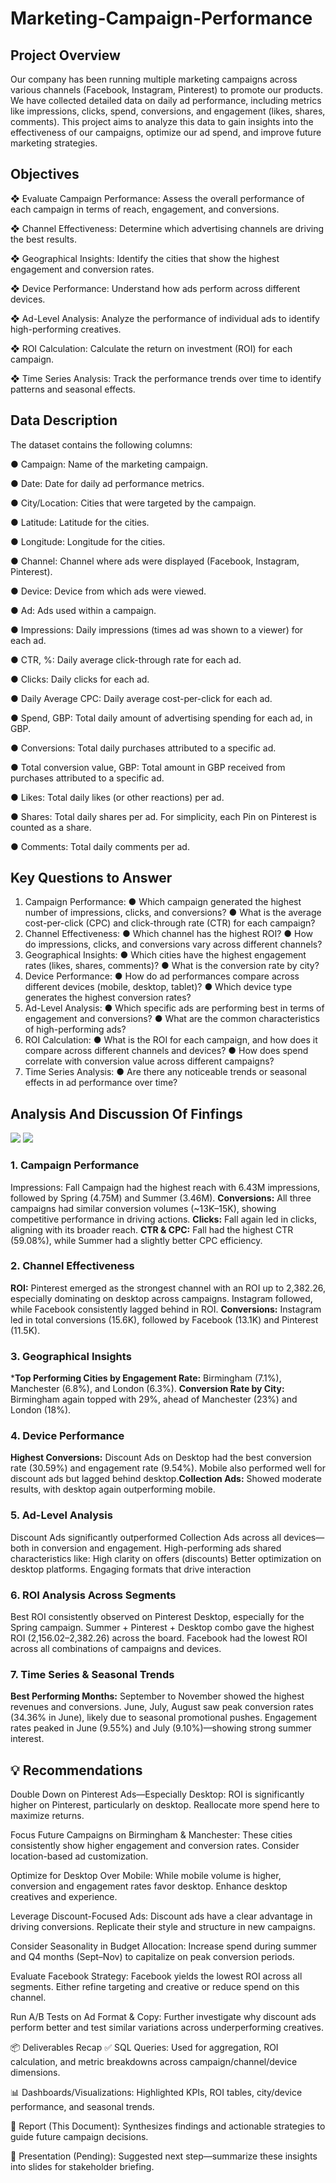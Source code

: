 # Marketing-Campaign-Performance

## Project Overview  
Our company has been running multiple marketing campaigns across various channels (Facebook, Instagram, Pinterest) to promote our products. We have collected detailed data on daily ad performance, including metrics like impressions, clicks, spend, conversions, and engagement (likes, shares, comments). This project aims to analyze this data to gain insights into the effectiveness of our campaigns, optimize our ad spend, and improve future marketing strategies.
## Objectives
❖	Evaluate Campaign Performance: Assess the overall performance of each campaign in terms of reach, engagement, and conversions.

❖	Channel Effectiveness: Determine which advertising channels are driving the best results.

❖	Geographical Insights: Identify the cities that show the highest engagement and conversion rates.

❖	Device Performance: Understand how ads perform across different devices.

❖	Ad-Level Analysis: Analyze the performance of individual ads to identify high-performing creatives.

❖	ROI Calculation: Calculate the return on investment (ROI) for each campaign.

❖	Time Series Analysis: Track the performance trends over time to identify patterns and seasonal effects.

## Data Description
The dataset contains the following columns:

●	Campaign: Name of the marketing campaign.

●	Date: Date for daily ad performance metrics.

●	City/Location: Cities that were targeted by the campaign.

●	Latitude: Latitude for the cities.

●	Longitude: Longitude for the cities.

●	Channel: Channel where ads were displayed (Facebook, Instagram, Pinterest).

●	Device: Device from which ads were viewed.

●	Ad: Ads used within a campaign.

●	Impressions: Daily impressions (times ad was shown to a viewer) for each ad.

●	CTR, %: Daily average click-through rate for each ad.

●	Clicks: Daily clicks for each ad.

●	Daily Average CPC: Daily average cost-per-click for each ad.

●	Spend, GBP: Total daily amount of advertising spending for each ad, in GBP.

●	Conversions: Total daily purchases attributed to a specific ad.

●	Total conversion value, GBP: Total amount in GBP received from purchases attributed to a specific ad.

●	Likes: Total daily likes (or other reactions) per ad.

●	Shares: Total daily shares per ad. For simplicity, each Pin on Pinterest is counted as a share.

●	Comments: Total daily comments per ad.

## Key Questions to Answer

1.	Campaign Performance:
●	Which campaign generated the highest number of impressions, clicks, and conversions?
●	What is the average cost-per-click (CPC)  and click-through rate (CTR) for each campaign?
2.	Channel Effectiveness:
●	Which channel has the highest ROI?
●	How do impressions, clicks, and conversions vary across different  channels?
3.	Geographical Insights:
●	Which cities have the highest engagement rates (likes, shares, comments)?
●	What is the conversion rate by city?
4.	Device Performance:
●	How do ad performances compare across different devices (mobile, desktop, tablet)?
●	Which device type generates the highest conversion rates?
5.	Ad-Level Analysis:
●	Which specific ads are performing best in terms of engagement and conversions?
●	What are the common characteristics of high-performing ads?
6.	ROI Calculation:
●	What is the ROI for each campaign, and how does it compare across different channels and devices?
●	How does spend correlate with conversion value across different campaigns?
7.	Time Series Analysis:
●	Are there any noticeable trends or seasonal effects in ad performance over time?

## Analysis And Discussion Of Finfings

![](1.jpg)
![](2.jpg)

### 1. Campaign Performance
Impressions: Fall Campaign had the highest reach with 6.43M impressions, followed by Spring (4.75M) and Summer (3.46M). **Conversions:** All three campaigns had similar conversion volumes (~13K–15K), showing competitive performance in driving actions. **Clicks:** Fall again led in clicks, aligning with its broader reach. **CTR & CPC:** Fall had the highest CTR (59.08%), while Summer had a slightly better CPC efficiency.

### 2. Channel Effectiveness
**ROI:** Pinterest emerged as the strongest channel with an ROI up to 2,382.26, especially dominating on desktop across campaigns. Instagram followed, while Facebook consistently lagged behind in ROI. **Conversions:** Instagram led in total conversions (15.6K), followed by Facebook (13.1K) and Pinterest (11.5K).

### 3. Geographical Insights
***Top Performing Cities by Engagement Rate:** Birmingham (7.1%), Manchester (6.8%), and London (6.3%). **Conversion Rate by City:** Birmingham again topped with 29%, ahead of Manchester (23%) and London (18%).

### 4. Device Performance
**Highest Conversions:** Discount Ads on Desktop had the best conversion rate (30.59%) and engagement rate (9.54%). Mobile also performed well for discount ads but lagged behind desktop.**Collection Ads:** Showed moderate results, with desktop again outperforming mobile.

### 5. Ad-Level Analysis
Discount Ads significantly outperformed Collection Ads across all devices—both in conversion and engagement. High-performing ads shared characteristics like: High clarity on offers (discounts) Better optimization on desktop platforms. Engaging formats that drive interaction

### 6. ROI Analysis Across Segments
Best ROI consistently observed on Pinterest Desktop, especially for the Spring campaign. Summer + Pinterest + Desktop combo gave the highest ROI (2,156.02–2,382.26) across the board. Facebook had the lowest ROI across all combinations of campaigns and devices.

### 7. Time Series & Seasonal Trends
**Best Performing Months:** September to November showed the highest revenues and conversions. June, July, August saw peak conversion rates (34.36% in June), likely due to seasonal promotional pushes. Engagement rates peaked in June (9.55%) and July (9.10%)—showing strong summer interest.

## 💡 Recommendations
Double Down on Pinterest Ads—Especially Desktop:
ROI is significantly higher on Pinterest, particularly on desktop. Reallocate more spend here to maximize returns.

Focus Future Campaigns on Birmingham & Manchester:
These cities consistently show higher engagement and conversion rates. Consider location-based ad customization.

Optimize for Desktop Over Mobile:
While mobile volume is higher, conversion and engagement rates favor desktop. Enhance desktop creatives and experience.

Leverage Discount-Focused Ads:
Discount ads have a clear advantage in driving conversions. Replicate their style and structure in new campaigns.

Consider Seasonality in Budget Allocation:
Increase spend during summer and Q4 months (Sept–Nov) to capitalize on peak conversion periods.

Evaluate Facebook Strategy:
Facebook yields the lowest ROI across all segments. Either refine targeting and creative or reduce spend on this channel.

Run A/B Tests on Ad Format & Copy:
Further investigate why discount ads perform better and test similar variations across underperforming creatives.

📦 Deliverables Recap
✅ SQL Queries: Used for aggregation, ROI calculation, and metric breakdowns across campaign/channel/device dimensions.

📊 Dashboards/Visualizations: Highlighted KPIs, ROI tables, city/device performance, and seasonal trends.

📄 Report (This Document): Synthesizes findings and actionable strategies to guide future campaign decisions.

🎯 Presentation (Pending): Suggested next step—summarize these insights into slides for stakeholder briefing.
